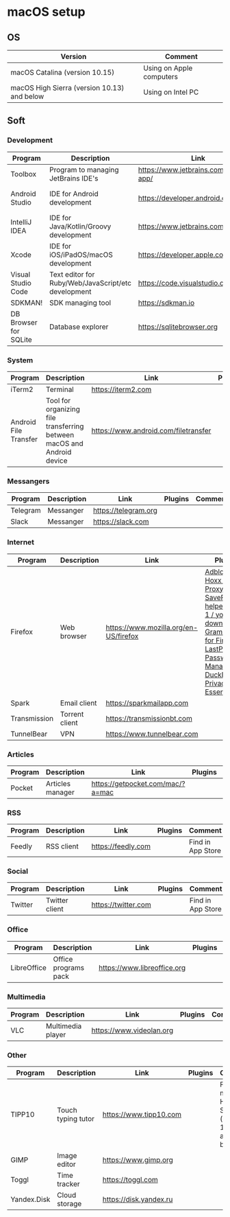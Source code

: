 # macOS setup

## OS

| Version | Comment |
| --- | --- |
| macOS Catalina (version 10.15) | Using on Apple computers |
| macOS High Sierra (version 10.13) and below | Using on Intel PC |

## Soft

### Development

| Program | Description | Link | Plugins | Comment |
| --- | --- | --- | --- | --- |
| Toolbox | Program to managing JetBrains IDE's | https://www.jetbrains.com/toolbox-app/ |
| Android Studio | IDE for Android development | https://developer.android.com/studio | [ide-settings](https://github.com/fartem/ide-settings/tree/master/android_studio) | Installing with Toolbox |
| IntelliJ IDEA | IDE for Java/Kotlin/Groovy development | https://www.jetbrains.com/idea/ | [ide-settings](https://github.com/fartem/ide-settings/tree/master/intellij_idea) | Installing with Toolbox |
| Xcode | IDE for iOS/iPadOS/macOS development | https://developer.apple.com/xcode |
| Visual Studio Code | Text editor for Ruby/Web/JavaScript/etc development | https://code.visualstudio.com | [ide-settings](https://github.com/fartem/ide-settings/tree/master/vscode/extensions) |
| SDKMAN! | SDK managing tool | https://sdkman.io |
| DB Browser for SQLite | Database explorer | https://sqlitebrowser.org |

### System

| Program | Description | Link | Plugins | Comment |
| --- | --- | --- | --- | --- |
| iTerm2 | Terminal | https://iterm2.com |
| Android File Transfer | Tool for organizing file transferring between macOS and Android device | https://www.android.com/filetransfer |

### Messangers

| Program | Description | Link | Plugins | Comment |
| --- | --- | --- | --- | --- |
| Telegram | Messanger | https://telegram.org |
| Slack | Messanger | https://slack.com |

### Internet

| Program | Description | Link | Plugins | Comment |
| --- | --- | --- | --- | --- |
| Firefox | Web browser | https://www.mozilla.org/en-US/firefox | [Adblock Plus](https://addons.mozilla.org/en-US/firefox/addon/adblock-plus), [Hoxx VPN Proxy](https://addons.mozilla.org/en-US/firefox/addon/hoxx-vpn-proxy), [SaveFrom.net helper all-in-1 / youtube downloader](https://addons.mozilla.org/en-US/firefox/addon/savefromnet-helper), [Grammarly for Firefox](https://addons.mozilla.org/en-US/firefox/addon/grammarly-1), [LastPass Password Manager](https://addons.mozilla.org/en-US/firefox/addon/lastpass-password-manager), [DuckDuckGo Privacy Essentials](https://addons.mozilla.org/en-US/firefox/addon/duckduckgo-for-firefox/) |
| Spark | Email client | https://sparkmailapp.com |
| Transmission | Torrent client | https://transmissionbt.com |
| TunnelBear | VPN | https://www.tunnelbear.com |

### Articles

| Program | Description | Link | Plugins | Comment |
| --- | --- | --- | --- | --- |
| Pocket | Articles manager | https://getpocket.com/mac/?a=mac |

### RSS

| Program | Description | Link | Plugins | Comment |
| --- | --- | --- | --- | --- |
| Feedly | RSS client | https://feedly.com | | Find in App Store |

### Social

| Program | Description | Link | Plugins | Comment |
| --- | --- | --- | --- | --- |
| Twitter | Twitter client | https://twitter.com | | Find in App Store |

### Office

| Program | Description | Link | Plugins | Comment |
| --- | --- | --- | --- | --- |
| LibreOffice | Office programs pack | https://www.libreoffice.org |

### Multimedia

| Program | Description | Link | Plugins | Comment |
| --- | --- | --- | --- | --- |
| VLC | Multimedia player | https://www.videolan.org |

### Other

| Program | Description | Link | Plugins | Comment |
| --- | --- | --- | --- | --- |
| TIPP10 | Touch typing tutor | https://www.tipp10.com | | For macOS High Sierra (version 10.13) and below |
| GIMP | Image editor | https://www.gimp.org |
| Toggl | Time tracker | https://toggl.com |
| Yandex.Disk | Cloud storage | https://disk.yandex.ru |
